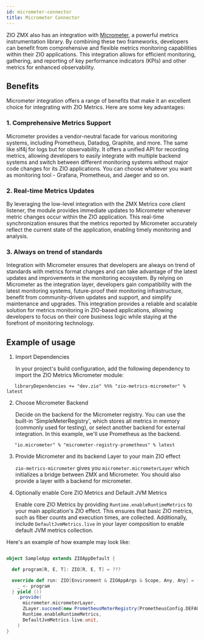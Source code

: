 ```yaml
---
id: micrometer-connector
title: Micrometer Connector
---
```


ZIO ZMX also has an integration with [Micrometer](https://micrometer.io/), a powerful metrics instrumentation library.
By combining these two
frameworks, developers can benefit
from comprehensive and flexible metrics monitoring capabilities within their ZIO applications. This integration allows
for efficient monitoring, gathering, and reporting of key performance indicators (KPIs) and other metrics for enhanced
observability.

## Benefits

Micrometer integration offers a range of benefits that make it an excellent choice for integrating with ZIO Metrics.
Here are some key advantages:

### 1. Comprehensive Metrics Support

Micrometer provides a vendor-neutral facade for various monitoring systems, including Prometheus, Datadog, Graphite,
and more. The same like slf4j for logs but for observability. It offers a unified API for recording metrics, allowing
developers to easily integrate with multiple backend systems and switch between different monitoring systems without
major code changes for its ZIO applications. You can choose whatever you want as monitoring tool - Grafana,
Prometheus, and Jaeger and so on.

### 2. Real-time Metrics Updates

By leveraging the low-level integration with the ZMX Metrics core client listener, the module provides immediate
updates to Micrometer whenever metric changes occur within the ZIO application. This real-time synchronization
ensures that the metrics reported by Micrometer accurately reflect the current state of the application, enabling
timely monitoring and analysis.

### 3. Always on trend of standards

Integration with Micrometer ensures that developers are always on trend of standards with metrics format changes and
can take advantage of the latest updates and improvements in the monitoring ecosystem. By relying on Micrometer as
the integration layer, developers gain compatibility with the latest monitoring systems, future-proof their
monitoring infrastructure, benefit from community-driven updates and support, and simplify maintenance and upgrades.
This integration provides a reliable and scalable solution for metrics monitoring in ZIO-based applications, allowing
developers to focus on their core business logic while staying at the forefront of monitoring technology.

## Example of usage

1. Import Dependencies

   In your project's build configuration, add the following dependency to import the ZIO Metrics Micrometer module:

```
   libraryDependencies += "dev.zio" %%% "zio-metrics-micrometer" % latest
```

2. Choose Micrometer Backend

   Decide on the backend for the Micrometer registry. You can use the built-in
   'SimpleMeterRegistry', which stores all metrics in memory (commonly used for testing), or select another backend for
   external integration. In this example, we'll use Prometheus as the backend.

```
   "io.micrometer" % "micrometer-registry-prometheus" % latest
```

3. Provide Micrometer and its backend Layer to your main ZIO effect

   `zio-metrics-micrometer` gives you `micrometer.micrometerLayer` which initializes a bridge between ZMX and
   Micrometer.
   You should also provide a layer with a backend for micrometer.

4. Optionally enable Core ZIO Metrics and Default JVM Metrics

   Enable core ZIO Metrics by providing `Runtime.enableRuntimeMetrics` to your main application's ZIO effect. This
   ensures that basic ZIO metrics, such as fiber counts and execution times, are collected. Additionally, include
   `DefaultJvmMetrics.live` in your layer composition to enable default JVM metrics collection.

Here's an example of how example may look like:

```scala

object SampleApp extends ZIOAppDefault {

  def program[R, E, T]: ZIO[R, E, T] = ???

  override def run: ZIO[Environment & ZIOAppArgs & Scope, Any, Any] = (for {
    _ <- program
  } yield ())
    .provide(
      micrometer.micrometerLayer,
      ZLayer.succeed(new PrometheusMeterRegistry(PrometheusConfig.DEFAULT)),
      Runtime.enableRuntimeMetrics,
      DefaultJvmMetrics.live.unit,
    )
}

```
